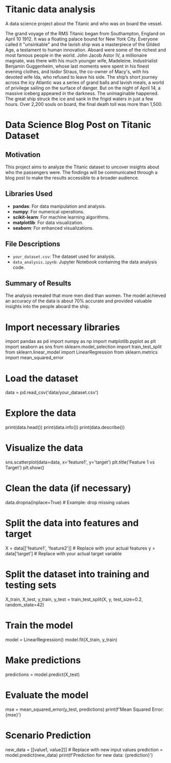 # Titanic data analysis 
A data science project about the Titanic and who was on board the vessel.

The grand voyage of the RMS Titanic began from Southampton, England on April 10 1912. It was a floating palace bound for New York City. Everyone called it "unsinkable" and the lavish ship was a masterpiece of the Gilded Age, a testament to human innovation.  Aboard were some of the richest and most famous people in the world. John Jacob Astor IV, a millionaire magnate, was there with his much younger wife, Madeleine. Industrialist Benjamin Guggenheim, whose last moments were spent in his finest evening clothes, and Isidor Straus, the co-owner of Macy's, with his devoted wife Ida, who refused to leave his side. The ship’s short journey across the icy Atlantic was a series of grand balls and lavish meals, a world of privilege sailing on the surface of danger. But on the night of April 14, a massive iceberg appeared in the darkness. The unimaginable happened. The great ship struck the ice and sank in the frigid waters in just a few hours. Over 2,200 souls on board, the final death toll was more than 1,500.

# Data Science Blog Post on Titanic Dataset

## Motivation
This project aims to analyze the Titanic dataset to uncover insights about who the passengers were. The findings will be communicated through a blog post to make the results accessible to a broader audience.

## Libraries Used
- **pandas**: For data manipulation and analysis.
- **numpy**: For numerical operations.
- **scikit-learn**: For machine learning algorithms.
- **matplotlib**: For data visualization.
- **seaborn**: For enhanced visualizations.

## File Descriptions
- `your_dataset.csv`: The dataset used for analysis.
- `data_analysis.ipynb`: Jupyter Notebook containing the data analysis code.

## Summary of Results
The analysis revealed that more men died than women. The model achieved an accuracy of the data is about 70% accurate and provided valuable insights into the people aboard the ship.

# Import necessary libraries
import pandas as pd
import numpy as np
import matplotlib.pyplot as plt
import seaborn as sns
from sklearn.model_selection import train_test_split
from sklearn.linear_model import LinearRegression
from sklearn.metrics import mean_squared_error

# Load the dataset
data = pd.read_csv('data/your_dataset.csv')

# Explore the data
print(data.head())
print(data.info())
print(data.describe())

# Visualize the data
sns.scatterplot(data=data, x='feature1', y='target')
plt.title('Feature 1 vs Target')
plt.show()

# Clean the data (if necessary)
data.dropna(inplace=True)  # Example: drop missing values

# Split the data into features and target
X = data[['feature1', 'feature2']]  # Replace with your actual features
y = data['target']  # Replace with your actual target variable

# Split the dataset into training and testing sets
X_train, X_test, y_train, y_test = train_test_split(X, y, test_size=0.2, random_state=42)

# Train the model
model = LinearRegression()
model.fit(X_train, y_train)

# Make predictions
predictions = model.predict(X_test)

# Evaluate the model
mse = mean_squared_error(y_test, predictions)
print(f'Mean Squared Error: {mse}')

# Scenario Prediction
new_data = [[value1, value2]]  # Replace with new input values
prediction = model.predict(new_data)
print(f'Prediction for new data: {prediction}')


